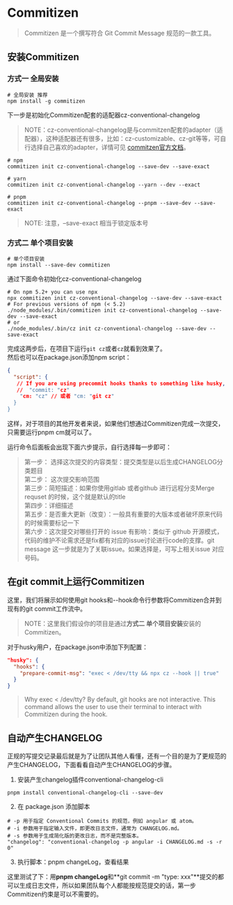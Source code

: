 # Commitizen

> Commitizen 是一个撰写符合 Git Commit Message 规范的一款工具。

## 安装Commitizen

### 方式一 全局安装

```shell
# 全局安装 推荐
npm install -g commitizen
```

下一步是初始化Commitizen配套的适配器cz-conventional-changelog

> NOTE：cz-conventional-changelog是与commitzen配套的adapter（适配器），这种适配器还有很多，比如：cz-customizable、cz-git等等，可自行选择自己喜欢的adapter，详情可见 [commitzen官方文档](https://www.npmjs.com/package/commitizen)。

```shell
# npm
commitizen init cz-conventional-changelog --save-dev --save-exact

# yarn
commitizen init cz-conventional-changelog --yarn --dev --exact

# pnpm
commitizen init cz-conventional-changelog --pnpm --save-dev --save-exact
```

> NOTE: 注意，–save-exact 相当于锁定版本号

### 方式二 单个项目安装

```shell
# 单个项目安装
npm install --save-dev commitizen
```

通过下面命令初始化cz-conventional-changelog

```shell
# On npm 5.2+ you can use npx
npx commitizen init cz-conventional-changelog --save-dev --save-exact
# For previous versions of npm (< 5.2)
./node_modules/.bin/commitizen init cz-conventional-changelog --save-dev --save-exact
# or
./node_modules/.bin/cz init cz-conventional-changelog --save-dev --save-exact
```

完成这两步后，在项目下运行`git cz`或者`cz`就看到效果了。  
然后也可以在package.json添加npm script：

```json
{
  "script": {
   // If you are using precommit hooks thanks to something like husky, you will need to name your script something other than "commit" (e.g. "cm": "cz").
   //  "commit: "cz"
    "cm: "cz" // 或者 "cm: "git cz"
  }
}
```

这样，对于项目的其他开发者来说，如果他们想通过Commitizen完成一次提交，只需要运行pnpm cm就可以了。

运行命令后面板会出现下面六步提示，自行选择每一步即可：

> 第一步： 选择这次提交的内容类型：提交类型是以后生成CHANGELOG分类题目  
> 第二步： 这次提交影响范围  
> 第三步：简短描述：如果你使用gitlab 或者github 进行远程分支Merge requset 的时候，这个就是默认的title  
> 第四步：详细描述  
> 第五步：是否重大更新（改变）：一般具有重要的大版本或者破坏原来代码的时候需要标记一下  
> 第六步：这次提交对哪些打开的 issue 有影响：类似于 github 开源模式，代码的维护不论需求还是fix都有对应的issue讨论进行code的支撑。git message 这一步就是为了关联issue。如果选择是，可写上相关issue 对应号码。

## 在git commit上运行Commitizen

这里，我们将展示如何使用git hooks和--hook命令行参数将Commitizen合并到现有的git commit工作流中。

> NOTE：这里我们假设你的项目是通过**方式二 单个项目安装**安装的Commitizen。

对于husky用户，在package.json中添加下列配置：

```json
"husky": {
  "hooks": {
    "prepare-commit-msg": "exec < /dev/tty && npx cz --hook || true"
  }
}
```

> Why exec < /dev/tty? By default, git hooks are not interactive. This command allows the user to use their terminal to interact with Commitizen during the hook.

## 自动产生CHANGELOG

正规的写提交记录最后就是为了让团队其他人看懂，还有一个目的是为了更规范的产生CHANGELOG，下面看看自动产生CHANGELOG的步骤。

1. 安装产生changelog插件conventional-changelog-cli

```shell
pnpm install conventional-changelog-cli --save-dev
```

2. 在 package.json 添加脚本

```shell
# -p 用于指定 Conventional Commits 的规范，例如 angular 或 atom。
# -i 参数用于指定输入文件，即更改日志文件，通常为 CHANGELOG.md。
# -s 参数用于生成简化版的更改日志，而不是完整版本。
"changelog": "conventional-changelog -p angular -i CHANGELOG.md -s -r 0"
```

3. 执行脚本：pnpm changeLog，查看结果

这里测试了下：用**pnpm changeLog**和**git commit -m "type: xxx"**提交的都可以生成日志文件，所以如果团队每个人都能按规范提交的话，第一步Commitizen约束是可以不需要的。
